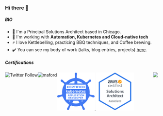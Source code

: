 <!-- Social Section -->


### Hi there 👋


##### BIO

- 🏢 I'm a Principal Solutions Architect based in Chicago.
- 🌱 I'm working with **Automation, Kubernetes and Cloud-native tech**
- ⚡️ I love Kettlebelling, practicing BBQ techniques, and Coffee brewing.
- ✔️ You can see my body of work (talks, blog entries, projects) [here](https://github.com/michaelford85/my-work).

##### Certifications
<a href="https://www.credly.com/badges/eab9de0c-9af9-400e-898a-b4a9244cd2a4/public_url">
  <img height="125" title="CKAD" src="images/ckad.png">
</a>
<a href="https://www.credly.com/badges/76b44f4a-6a6e-4cda-9676-a9b2b82220de/public_url">
  <img height="125" title="CKAD" src="images/aws-sa-associate.png">
</a>     



<img style="vertical-align:bottom" align="left" alt="Twitter Follow" src="https://img.shields.io/twitter/follow/michaelford85?style=social">
<a href="https://linkedin.com/in/maford"><img align="left" src="https://img.shields.io/badge/LinkedIn-0077B5?style=plastic&logo=linkedin&logoColor=white" alt="maford" /></a>
<img align="right" src="https://komarev.com/ghpvc/?username=michaelford85&label=Views&style=plastic&color=orange">


<!--
**michaelford85/michaelford85** is a ✨ _special_ ✨ repository because its `README.md` (this file) appears on your GitHub profile.

Here are some ideas to get you started:

- 🔭 I’m currently working on ...
- 🌱 I’m currently learning ...
- 👯 I’m looking to collaborate on ...
- 🤔 I’m looking for help with ...
- 💬 Ask me about ...
- 📫 How to reach me: ...
- 😄 Pronouns: ...
- ⚡ Fun fact: ...
-->
